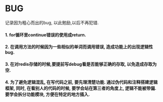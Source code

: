 # BUG
记录因为粗心而出的bug, 以此勉励,以后不再犯错.
#### 1. for循环里continue错误的使用成return.
#### 2. 在调用方法的时候因为一些相似的单词而调用错误, 造成功能上的出现逻辑性bug.
#### 3. 在对redis存储的时候,要提前写debug看是否能够正确的存取, 以免造成存取为空.
#### 4. 为了避免逻辑混乱, 在写代码之前, 要先理清楚功能. 通过伪代码和注释搭建逻辑框架, 同时, 在看别人的代码的时候, 要学会站在第三者的角度上, 逻辑不能被带偏. 要学会拆分功能模块, 方便在特定的地方插入.
